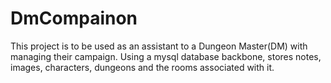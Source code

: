 # DmCompainon

This project is to be used as an assistant to a Dungeon Master(DM) with managing their campaign. Using a mysql database backbone,
stores notes, images, characters, dungeons and the rooms associated with it. 
